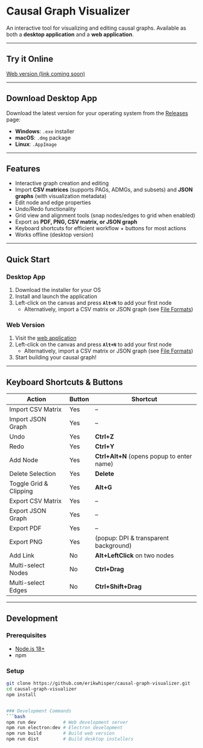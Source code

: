 # Causal Graph Visualizer

An interactive tool for visualizing and editing causal graphs.
Available as both a **desktop application** and a **web application**.

---

## Try it Online

[Web version (link coming soon)](#)

---

## Download Desktop App

Download the latest version for your operating system from the [Releases](../../releases) page:

- **Windows**: `.exe` installer
- **macOS**: `.dmg` package
- **Linux**: `.AppImage`

---

## Features

- Interactive graph creation and editing
- Import **CSV matrices** (supports PAGs, ADMGs, and subsets) and **JSON graphs** (with visualization metadata)
- Edit node and edge properties
- Undo/Redo functionality
- Grid view and alignment tools (snap nodes/edges to grid when enabled)
- Export as **PDF, PNG, CSV matrix, or JSON graph**
- Keyboard shortcuts for efficient workflow + buttons for most actions
- Works offline (desktop version)

---

## Quick Start

### Desktop App
1. Download the installer for your OS
2. Install and launch the application
3. Left-click on the canvas and press **`Alt+N`** to add your first node
   - Alternatively, import a CSV matrix or JSON graph (see [File Formats](#-file-formats))

### Web Version
1. Visit the [web application](#)
2. Left-click on the canvas and press **`Alt+N`** to add your first node
   - Alternatively, import a CSV matrix or JSON graph (see [File Formats](#-file-formats))
3. Start building your causal graph!

---

## Keyboard Shortcuts & Buttons

| Action | Button | Shortcut |
|--------|--------|----------|
| Import CSV Matrix | Yes | – |
| Import JSON Graph | Yes | – |
| Undo | Yes | **Ctrl+Z** |
| Redo | Yes | **Ctrl+Y** |
| Add Node | Yes | **Ctrl+Alt+N** (opens popup to enter name) |
| Delete Selection | Yes | **Delete** |
| Toggle Grid & Clipping | Yes | **Alt+G** |
| Export CSV Matrix | Yes | – |
| Export JSON Graph | Yes | – |
| Export PDF | Yes | – |
| Export PNG | Yes | (popup: DPI & transparent background) |
| Add Link | No | **Alt+LeftClick** on two nodes |
| Multi-select Nodes | No | **Ctrl+Drag** |
| Multi-select Edges | No | **Ctrl+Shift+Drag** |

---

## Development

### Prerequisites
- [Node.js 18+](https://nodejs.org/)
- npm

### Setup
```bash
git clone https://github.com/erikwhisper/causal-graph-visualizer.git
cd causal-graph-visualizer
npm install


### Development Commands
```bash
npm run dev          # Web development server
npm run electron:dev # Electron development
npm run build        # Build web version
npm run dist         # Build desktop installers
